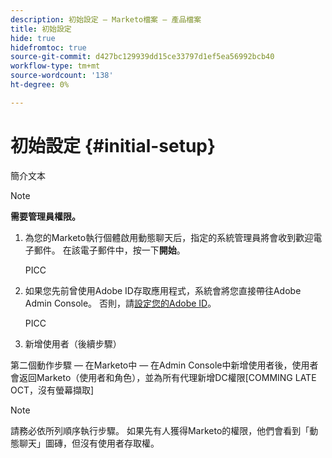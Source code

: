 ```yaml
---
description: 初始設定 — Marketo檔案 — 產品檔案
title: 初始設定
hide: true
hidefromtoc: true
source-git-commit: d427bc129939dd15ce33797d1ef5ea56992bcb40
workflow-type: tm+mt
source-wordcount: '138'
ht-degree: 0%

---
```


# 初始設定 {#initial-setup}

簡介文本

>[!NOTE]
>
>**需要管理員權限。**

1. 為您的Marketo執行個體啟用動態聊天后，指定的系統管理員將會收到歡迎電子郵件。 在該電子郵件中，按一下&#x200B;**開始**。

   PICC

1. 如果您先前曾使用Adobe ID存取應用程式，系統會將您直接帶往Adobe Admin Console。 否則，請[設定您的Adobe ID](https://helpx.adobe.com/manage-account/using/create-update-adobe-id.html)。

   PICC

1. 新增使用者（後續步驟）

第二個動作步驟 — 在Marketo中 — 在Admin Console中新增使用者後，使用者會返回Marketo（使用者和角色），並為所有代理新增DC權限[COMMING LATE OCT，沒有螢幕擷取]

>[!NOTE]
>
>請務必依所列順序執行步驟。 如果先有人獲得Marketo的權限，他們會看到「動態聊天」圖磚，但沒有使用者存取權。
